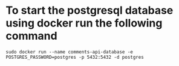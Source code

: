 # To start the postgresql database using docker run the following command

`sudo docker run --name comments-api-database -e POSTGRES_PASSWORD=postgres -p 5432:5432 -d postgres`